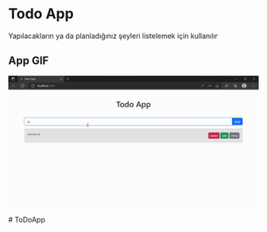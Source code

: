 <h1>Todo App</h1>

Yapılacakların ya da planladığınız şeyleri listelemek için kullanılır

<h2>App GIF </h2>

![](todoapp.gif) 














#   T o D o A p p 
 
 